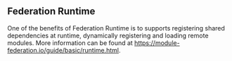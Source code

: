 ## Federation Runtime

One of the benefits of Federation Runtime is to supports registering shared dependencies at runtime, dynamically registering and loading remote modules. More information can be found at https://module-federation.io/guide/basic/runtime.html.

